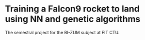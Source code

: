 # Training a Falcon9 rocket to land using NN and genetic algorithms
The semestral project for the BI-ZUM subject at FIT CTU.
